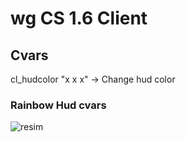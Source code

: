 # wg CS 1.6 Client

## Cvars
cl_hudcolor "x x x" -> Change hud color

### Rainbow Hud cvars
![resim](https://user-images.githubusercontent.com/81658277/187085930-bc0ebd42-c06b-4490-bcf4-c4ee957970d2.png)

